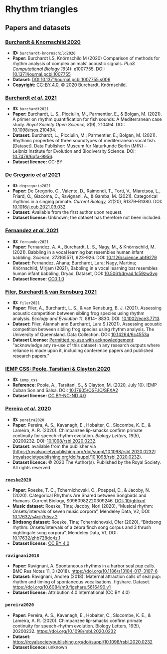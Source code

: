 # Rhythm triangles

## Papers and datasets

### [Burchardt & Knornschild 2020](notebooks/burchardt-knornschild2020.ipynb)

- **ID:** `burchardt-knornschild2020` 
- **Paper:** Burchardt LS, Knörnschild M (2020) Comparison of methods for rhythm analysis of complex animals’ acoustic signals. *PLoS Computational Biology 16*(4): e1007755. DOI: [10.1371/journal.pcbi.1007755](https://doi.org/10.1371/journal.pcbi.1007755)
- **Dataset:** [DOI 10.1371/journal.pcbi.1007755.s006](https://doi.org/10.1371/journal.pcbi.1007755.s006)
- **Copyright:** [CC-BY 4.0](https://creativecommons.org/licenses/by/4.0/), © 2020 Burchardt, Knörnschild.

### [Burchardt *et al*. 2021](notebooks/burchardt2021.ipynb)

- **ID:** `burchardt2021`
- **Paper:** Burchardt, L. S., Picciulin, M., Parmentier, E., & Bolgan, M. (2021). A primer on rhythm quantification for fish sounds: A Mediterranean case study. *Royal Society Open Science, 8*(9), 210494. DOI: [10.1098/rsos.210494](https://doi.org/10.1098/rsos.210494).
- **Dataset:**  Burchardt, L.; Picciulin, M.; Parmentier, E.; Bolgan, M. (2021). Rhythmic properties of three soundtypes of mediterranean vocal fish. [Dataset]. Data Publisher: Museum für Naturkunde Berlin (MfN) - Leibniz Institute for Evolution and Biodiversity Science. DOI: [10.7479/6qfa-9956](https://doi.org/10.7479/6qfa-9956).
- **Dataset licence:** CC-BY

### [De Gregorio *et al* 2021](notebooks/degregorio2021.ipynb)

- **ID**: `degregorio2021`
- **Paper:** De Gregorio, C., Valente, D., Raimondi, T., Torti, V., Miaretsoa, L., Friard, O., Giacoma, C., Ravignani, A., & Gamba, M. (2021). Categorical rhythms in a singing primate. *Current Biology, 31*(20), R1379–R1380. DOI: [10.1016/j.cub.2021.09.032](https://doi.org/10.1016/j.cub.2021.09.032)
- **Dataset:** Available from the first author upon request.
- **Dataset license:** Unknown; the dataset has therefore not been included.

### [Fernandez *et al.* 2021](notebooks/fernandez2021.ipynb)

- **ID:** `fernandez2021`
- **Paper:** Fernandez, A. A., Burchardt, L. S., Nagy, M., & Knörnschild, M. (2021). Babbling in a vocal learning bat resembles human infant babbling. *Science*, *373*(6557), 923–926. DOI: [10.1126/science.abf9279](https://doi.org/10.1126/science.abf9279)
- **Dataset:** Fernandez, Ahana; Burchardt, Lara; Nagy, Martina; Knörnschild, Mirjam (2021), Babbling in a vocal learning bat resembles human infant babbling, Dryad, Dataset, DOI: [10.5061/dryad.1c59zw3vg](https://doi.org/10.5061/dryad.1c59zw3vg)
- **Dataset license:** [CC0 1.0](https://creativecommons.org/publicdomain/zero/1.0/)

### [Filer, Burchardt & van Rensburg 2021](notebooks/filer2021.ipynb)

- **ID:** `filer2021`
- **Paper:** Filer, A., Burchardt, L. S., & van Rensburg, B. J. (2021). Assessing acoustic competition between sibling frog species using rhythm analysis. *Ecology and Evolution 11*, 8814– 8830. DOI: [10.1002/ece3.7713](https://doi.org/10.1002/ece3.7713).
- **Dataset:** Filer, Alannah and Burchardt, Lara S.(2021). Assessing acoustic competition between sibling frog species using rhythm analysis. The University of Queensland. Data Collection. DOI: [10.14264/6c4553a](https://doi.org/10.14264/6c4553a)
- **Dataset License:** [Permitted re-use with acknowledgement](https://guides.library.uq.edu.au/deposit-your-data/license-reuse-with-acknowledgement): "acknowledge any re-use of this dataset in any research outputs where reliance is made upon it, including conference papers and published research papers."

### [IEMP CSS: Poole, Tarsitani & Clayton 2020](notebooks/iemp_css.ipynb)

- **ID:** `iemp_css`
- **Reference:**  Poole, A., Tarsitani, S., & Clayton, M. (2020, July 10). IEMP Cuban Son and Salsa. DOI: [10.17605/OSF.IO/SFXA2](https://doi.org/10.17605/OSF.IO/SFXA2)
- **Dataset license:** [CC BY-NC-ND 4.0](https://osf.io/zj69b)

### [Pereira *et al.* 2020](notebooks/pereira2020.ipynb)

- **ID:** `pereira2020`
- **Paper:** Pereira, A. S., Kavanagh, E., Hobaiter, C., Slocombe, K. E., & Lameira, A. R. (2020). Chimpanzee lip-smacks confirm primate continuity for speech-rhythm evolution. *Biology Letters, 16*(5), 20200232. DOI: [10.1098/rsbl.2020.0232](https://doi.org/10.1098/rsbl.2020.0232).
- **Dataset**: available from the publisher via [https://royalsocietypublishing.org/doi/suppl/10.1098/rsbl.2020.0232](royalsocietypublishing.org/doi/suppl/10.1098/rsbl.2020.0232).
- **Dataset licence:** © 2020 The Author(s). Published by the Royal Society. All rights reserved.


### [`roeske2020`](notebooks/roeske2020.ipynb)

- **Paper:** Roeske, T. C., Tchernichovski, O., Poeppel, D., & Jacoby, N. (2020). Categorical Rhythms Are Shared between Songbirds and Humans. Current Biology, S0960982220309246. [DOI: 10/ghhxnf](https://doi.org/10/ghhxnf)
- **Music dataset:** Roeske, Tina; Jacoby, Nori (2020), “Musical rhythm: Onsets/intervals of seven music corpora”, Mendeley Data, V2, DOI: [10.17632/s4cjj7h5sv.2](https://dx.doi.org/10.17632/s4cjj7h5sv.2)
- **Birdsong dataset:** Roeske, Tina; Tchernichovski, Ofer (2020), “Birdsong rhythm: Onsets/intervals of a zebra finch song corpus and 3 thrush nightingale song corpora”, Mendeley Data, V1, DOI: [10.17632/zhb728dc4z.1](https://dx.doi.org/10.17632/zhb728dc4z.1)
- **Dataset license:** [CC BY 4.0](https://creativecommons.org/licenses/by/4.0/)




### `ravignani2018`

- **Paper:** Ravignani, A. Spontaneous rhythms in a harbor seal pup calls. BMC Res Notes 11, 3 (2018). https://doi.org/10.1186/s13104-017-3107-6
- **Dataset:** Ravignani, Andrea (2018): Maternal attraction calls of seal pup: rhythm and timing of spontaneous vocalisations. figshare. Dataset. https://doi.org/10.6084/m9.figshare.5616490.v1 
- **Dataset license:** Attribution 4.0 International (CC BY 4.0) 




### `pereira2020`

- **Paper:** Pereira, A. S., Kavanagh, E., Hobaiter, C., Slocombe, K. E., & Lameira, A. R. (2020). Chimpanzee lip-smacks confirm primate continuity for speech-rhythm evolution. Biology Letters, 16(5), 20200232. https://doi.org/10.1098/rsbl.2020.0232
- **Dataset**: https://royalsocietypublishing.org/doi/suppl/10.1098/rsbl.2020.0232
- **Dataset licence:** unknown


